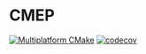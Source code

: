 # CMEP
[![Multiplatform CMake](https://github.com/Snezhnaya-chan/CMEP/actions/workflows/cmake-multi-platform.yml/badge.svg)](https://github.com/Snezhnaya-chan/CMEP/actions/workflows/cmake-multi-platform.yml) [![codecov](https://codecov.io/gh/Snezhnaya-chan/CMEP/branch/main/graph/badge.svg)](https://codecov.io/gh/Snezhnaya-chan/CMEP)
